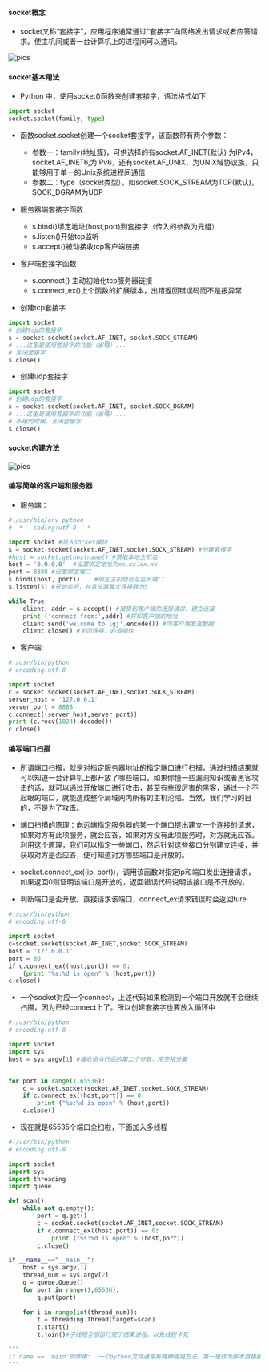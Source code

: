 #### socket概念
- socket又称“套接字”，应用程序通常通过“套接字”向网络发出请求或者应答请求。使主机间或者一台计算机上的进程间可以通讯。

![pics](./../pics/8.png)

#### socket基本用法
- Python 中，使用socket()函数来创建套接字，语法格式如下:
```python
import socket
socket.socket(family, type)
```

- 函数socket.socket创建一个socket套接字，该函数带有两个参数：
  - 参数⼀：family(地址簇)，可供选择的有socket.AF_INET(默认) 为IPv4，socket.AF_INET6,为IPv6，还有socket.AF_UNIX，为UNIX域协议族，只能够⽤于单⼀的Unix系统进程间通信
  - 参数⼆：type（socket类型），如socket.SOCK_STREAM为TCP(默认)，SOCK_DGRAM为UDP

- 服务器端套接字函数
  - s.bind()绑定地址(host,port)到套接字（传入的参数为元组）
  - s.listen()开始tcp监听
  - s.accept()被动接收tcp客户端链接
- 客户端套接字函数
  - s.connect() 主动初始化tcp服务器链接
  - s.connect_ex()上个函数的扩展版本，出错返回错误码而不是报异常

- 创建tcp套接字
```python
import socket 
# 创建tcp的套接字 
s = socket.socket(socket.AF_INET, socket.SOCK_STREAM)
# ...这⾥是使⽤套接字的功能（省略）... 
# 关闭套接字
s.close()
```

- 创建udp套接字
```python
import socket  
# 创建udp的套接字 
s = socket.socket(socket.AF_INET, socket.SOCK_DGRAM) 
# ...这⾥是使⽤套接字的功能（省略）... 
# 不⽤的时候，关闭套接字 
s.close()
```

#### socket内建方法

![pics](./../pics/9.png)

#### 编写简单的客户端和服务器
- 服务端：
```python
#!/usr/bin/env python
#--*-- coding:utf-8 --*--

import socket #导入socket模块
s = socket.socket(socket.AF_INET,socket.SOCK_STREAM) #创建套接字
#host = socket.gethostname() #获取本地主机名
host = '0.0.0.0'  #设置绑定地址为xx.xx.xx.xx
port = 8888 #设置绑定端口
s.bind((host, port))    #绑定主机地址与监听端口
s.listen(5) #开始监听，并且设置最大连接数为5

while True:
    client, addr = s.accept() #接受到客户端的连接请求，建立连接
    print ('connect from:',addr) #打印客户端的地址
    client.send('welcome to lgj'.encode()) #向客户端发送数据
    client.close() #关闭连接，必须操作
```

- 客户端:
```python
#!/usr/bin/python
# encoding:utf-8

import socket
c = socket.socket(socket.AF_INET,socket.SOCK_STREAM)
server_host = '127.0.0.1'
server_port = 8888
c.connect((server_host,server_port))
print (c.recv(1024).decode())
c.close()
```

#### 编写端口扫描
- 所谓端口扫描，就是对指定服务器地址的指定端口进行扫描，通过扫描结果就可以知道一台计算机上都开放了哪些端口，如果你懂一些漏洞知识或者黑客攻击的话，就可以通过开放端口进行攻击，甚至有些很厉害的黑客，通过一个不起眼的端口，就能造成整个局域网内所有的主机沦陷。当然，我们学习的目的，不是为了攻击。
- 端口扫描的原理：向远端指定服务器的某一个端口提出建立一个连接的请求，如果对方有此项服务，就会应答，如果对方没有此项服务时，对方就无应答。利用这个原理，我们可以指定一些端口，然后针对这些接口分别建立连接，并获取对方是否应答，便可知道对方哪些端口是开放的。
- socket.connect_ex((ip, port))，调用该函数对指定ip和端口发出连接请求，如果返回0则证明该端口是开放的，返回错误代码说明该接口是不开放的。

- 判断端口是否开放。直接请求该端口，connect_ex请求错误时会返回ture

```python
#!/usr/bin/python
# encoding:utf-8

import socket
c=socket.socket(socket.AF_INET,socket.SOCK_STREAM)
host = '127.0.0.1'
port = 80
if c.connect_ex((host,port)) == 0:
	(print "%s:%d is open" % (host,port))
c.close()
```

- 一个socket对应一个connect，上述代码如果检测到一个端口开放就不会继续扫描，因为已经connect上了。所以创建套接字也要放入循环中
```python
#!/usr/bin/python
# encoding:utf-8

import socket
import sys
host = sys.argv[1] #接收命令行后的第二个参数，用空格分离


for port in range(1,65536):
	c = socket.socket(socket.AF_INET,socket.SOCK_STREAM)
	if c.connect_ex((host,port)) == 0:
		print ("%s:%d is open" % (host,port))
	c.close()
```

- 现在就是65535个端口全扫啦，下面加入多线程
```python
#!/usr/bin/python
# encoding:utf-8

import socket
import sys
import threading
import queue

def scan():
	while not q.empty():
		port = q.get()
		c = socket.socket(socket.AF_INET,socket.SOCK_STREAM)
		if c.connect_ex((host,port)) == 0:
			print ("%s:%d is open" % (host,port))
		c.close()

if __name__=="__main__":
	host = sys.argv[1]
	thread_num = sys.argv[2]
	q = queue.Queue()
	for port in range(1,65536):
		q.put(port)
	
	for i in range(int(thread_num)):
		t = threading.Thread(target=scan)
		t.start()
		t.join()#子线程全部运行完了结束进程，以免线程卡死

"""
if name == ‘main’的作用:  一个python文件通常有两种使用方法，第一是作为脚本直接执行，第二是 import 到其他的 python 脚本中被调用（模块重用）执行。因此 if name == 'main': 的作用就是控制这两种情况执行代码的过程，在 if name == ‘main’: 下的代码只有在第一种情况下（即文件作为脚本直接执行）才会被执行，而 import 到其他脚本中是不会被执行的。
"""
```